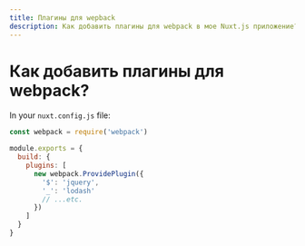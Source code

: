 ```yaml
---
title: Плагины для wepback
description: Как добавить плагины для webpack в мое Nuxt.js приложение?
---
```


# Как добавить плагины для webpack?

In your `nuxt.config.js` file:

```js
const webpack = require('webpack')

module.exports = {
  build: {
    plugins: [
      new webpack.ProvidePlugin({
        '$': 'jquery',
        '_': 'lodash'
        // ...etc.
      })
    ]
  }
}
```
